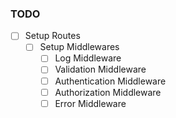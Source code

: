 ### TODO

- [ ] Setup Routes
  - [ ] Setup Middlewares
    - [ ] Log Middleware
    - [ ] Validation Middleware
    - [ ] Authentication Middleware
    - [ ] Authorization Middleware
    - [ ] Error Middleware
